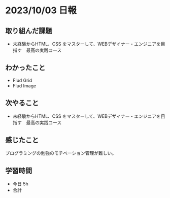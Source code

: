 # 2023/10/03 日報

## 取り組んだ課題
- 未経験からHTML、CSS をマスターして、WEBデザイナー・エンジニアを目指す　最高の実践コース

## わかったこと
- Flud Grid
- Flud Image

## 次やること
- 未経験からHTML、CSS をマスターして、WEBデザイナー・エンジニアを目指す　最高の実践コース

## 感じたこと
プログラミングの勉強のモチベーション管理が難しい。

## 学習時間
- 今日 5h
- 合計 
